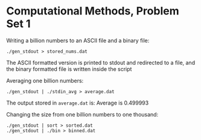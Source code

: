 # Computational Methods, Problem Set 1 

Writing a billion numbers to an ASCII file and a binary file:
```
./gen_stdout > stored_nums.dat
```
The ASCII formatted version is printed to stdout and redirected to a file, and the binary formatted file is written inside the script 

Averaging one billion numbers:  
```
./gen_stdout | ./stdin_avg > average.dat
```
The output stored in `average.dat` is: Average is 0.499993
 
Changing the size from one billion numbers to one thousand: 
```
./gen_stdout | sort > sorted.dat
./gen_stdout | ./bin > binned.dat
```


